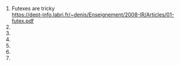 1. Futexes are tricky  
https://dept-info.labri.fr/~denis/Enseignement/2008-IR/Articles/01-futex.pdf  
2.
3.
4.
5.
6.
7.
